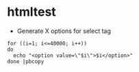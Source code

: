 # htmltest

* Generate X options for select tag
```
for ((i=1; i<=40000; i++))
do
  echo "<option value=\"$i\">$i</option>" 
done |pbcopy
```